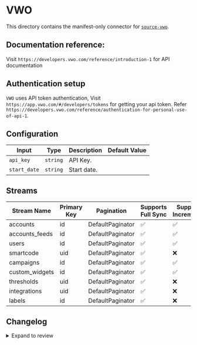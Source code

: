 # VWO
This directory contains the manifest-only connector for [`source-vwo`](https://app.vwo.com/).

## Documentation reference:
Visit `https://developers.vwo.com/reference/introduction-1` for API documentation

## Authentication setup
`VWO` uses API token authentication, Visit `https://app.vwo.com/#/developers/tokens` for getting your api token. Refer `https://developers.vwo.com/reference/authentication-for-personal-use-of-api-1`.

## Configuration

| Input | Type | Description | Default Value |
|-------|------|-------------|---------------|
| `api_key` | `string` | API Key.  |  |
| `start_date` | `string` | Start date.  |  |

## Streams
| Stream Name | Primary Key | Pagination | Supports Full Sync | Supports Incremental |
|-------------|-------------|------------|---------------------|----------------------|
| accounts | id | DefaultPaginator | ✅ |  ✅  |
| accounts_feeds | id | DefaultPaginator | ✅ |  ✅  |
| users | id | DefaultPaginator | ✅ |  ✅  |
| smartcode | uid | DefaultPaginator | ✅ |  ❌  |
| campaigns | id | DefaultPaginator | ✅ |  ✅  |
| custom_widgets | id | DefaultPaginator | ✅ |  ✅  |
| thresholds | uid | DefaultPaginator | ✅ |  ❌  |
| integrations | uid | DefaultPaginator | ✅ |  ❌  |
| labels | id | DefaultPaginator | ✅ |  ❌  |

## Changelog

<details>
  <summary>Expand to review</summary>

| Version | Date | Pull Request | Subject |
| ------------------ | ------------ | --- | ---------------- |
| 0.0.27 | 2025-06-28 | [62258](https://github.com/airbytehq/airbyte/pull/62258) | Update dependencies |
| 0.0.26 | 2025-06-21 | [61778](https://github.com/airbytehq/airbyte/pull/61778) | Update dependencies |
| 0.0.25 | 2025-06-15 | [61172](https://github.com/airbytehq/airbyte/pull/61172) | Update dependencies |
| 0.0.24 | 2025-05-24 | [60776](https://github.com/airbytehq/airbyte/pull/60776) | Update dependencies |
| 0.0.23 | 2025-05-10 | [59934](https://github.com/airbytehq/airbyte/pull/59934) | Update dependencies |
| 0.0.22 | 2025-05-04 | [59535](https://github.com/airbytehq/airbyte/pull/59535) | Update dependencies |
| 0.0.21 | 2025-04-26 | [58932](https://github.com/airbytehq/airbyte/pull/58932) | Update dependencies |
| 0.0.20 | 2025-04-19 | [58559](https://github.com/airbytehq/airbyte/pull/58559) | Update dependencies |
| 0.0.19 | 2025-04-12 | [58029](https://github.com/airbytehq/airbyte/pull/58029) | Update dependencies |
| 0.0.18 | 2025-04-05 | [57467](https://github.com/airbytehq/airbyte/pull/57467) | Update dependencies |
| 0.0.17 | 2025-03-29 | [56811](https://github.com/airbytehq/airbyte/pull/56811) | Update dependencies |
| 0.0.16 | 2025-03-22 | [56242](https://github.com/airbytehq/airbyte/pull/56242) | Update dependencies |
| 0.0.15 | 2025-03-09 | [55645](https://github.com/airbytehq/airbyte/pull/55645) | Update dependencies |
| 0.0.14 | 2025-03-01 | [55124](https://github.com/airbytehq/airbyte/pull/55124) | Update dependencies |
| 0.0.13 | 2025-02-22 | [54462](https://github.com/airbytehq/airbyte/pull/54462) | Update dependencies |
| 0.0.12 | 2025-02-15 | [54086](https://github.com/airbytehq/airbyte/pull/54086) | Update dependencies |
| 0.0.11 | 2025-02-08 | [53555](https://github.com/airbytehq/airbyte/pull/53555) | Update dependencies |
| 0.0.10 | 2025-02-01 | [53047](https://github.com/airbytehq/airbyte/pull/53047) | Update dependencies |
| 0.0.9 | 2025-01-25 | [52445](https://github.com/airbytehq/airbyte/pull/52445) | Update dependencies |
| 0.0.8 | 2025-01-18 | [51960](https://github.com/airbytehq/airbyte/pull/51960) | Update dependencies |
| 0.0.7 | 2025-01-11 | [51395](https://github.com/airbytehq/airbyte/pull/51395) | Update dependencies |
| 0.0.6 | 2024-12-28 | [50798](https://github.com/airbytehq/airbyte/pull/50798) | Update dependencies |
| 0.0.5 | 2024-12-21 | [50314](https://github.com/airbytehq/airbyte/pull/50314) | Update dependencies |
| 0.0.4 | 2024-12-14 | [49767](https://github.com/airbytehq/airbyte/pull/49767) | Update dependencies |
| 0.0.3 | 2024-12-12 | [49411](https://github.com/airbytehq/airbyte/pull/49411) | Update dependencies |
| 0.0.2 | 2024-10-29 | [47475](https://github.com/airbytehq/airbyte/pull/47475) | Update dependencies |
| 0.0.1 | 2024-09-23 | [45851](https://github.com/airbytehq/airbyte/pull/45851) | Initial release by [@btkcodedev](https://github.com/btkcodedev) via Connector Builder |

</details>
